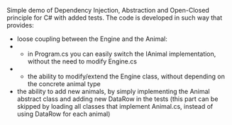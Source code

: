 Simple demo of Dependency Injection, Abstraction and Open-Closed principle for C# with added tests. The code is developed in such way that provides:
- loose coupling between the Engine and the Animal:
- - in Program.cs you can easily switch the IAnimal implementation, without the need to modify Engine.cs
- - the ability to modify/extend the Engine class, without depending on the concrete animal type
- the ability to add new animals, by simply implementing the Animal abstract class and adding new DataRow in the tests (this part can be skipped by loading all classes that implement Animal.cs, instead of using DataRow for each animal)
